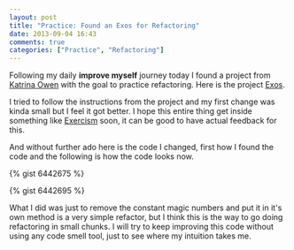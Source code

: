 ```yaml
---
layout: post
title: "Practice: Found an Exos for Refactoring"
date: 2013-09-04 16:43
comments: true
categories: ["Practice", "Refactoring"]
---
```


Following my daily **improve myself** journey today I found a project from
[Katrina Owen](https://github.com/kytrinyx) with the goal to practice
refactoring. Here is the project [Exos](https://github.com/kytrinyx/exos).

I tried to follow the instructions from the project and my first change was
kinda small but I feel it got better. I hope this entire thing get inside
something like [Exercism](http://exercism.io/) soon, it can be good to have
actual feedback for this. 

And without further ado here is the code I changed, first how I found the code
and the following is how the code looks now.

{% gist 6442675 %}

{% gist 6442695 %}

What I did was just to remove the constant magic numbers and put it in it's own
method is a very simple refactor, but I think this is the way to go doing
refactoring in small chunks. I will try to keep improving this code without
using any code smell tool, just to see where my intuition takes me. 
